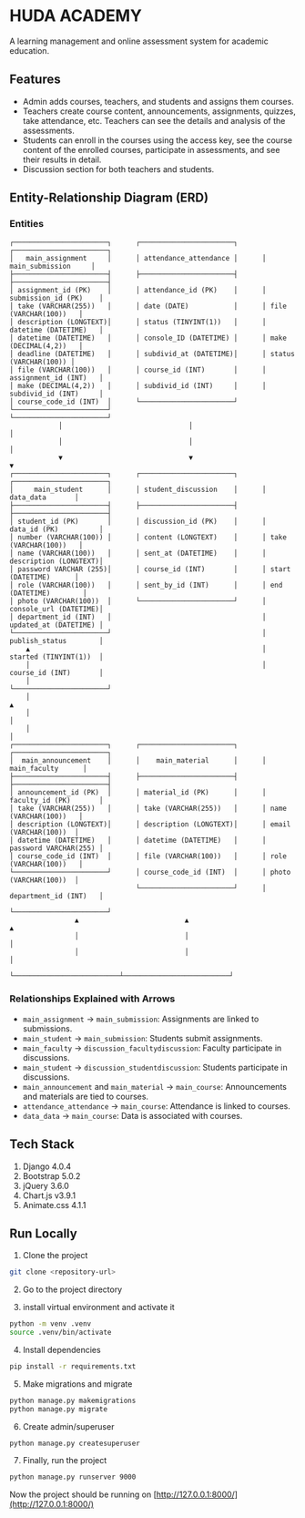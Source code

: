 # HUDA ACADEMY

A learning management and online assessment system for academic education.

## Features

- Admin adds courses, teachers, and students and assigns them courses.
- Teachers create course content, announcements, assignments, quizzes, take attendance, etc. Teachers can see the details and analysis of the assessments.
- Students can enroll in the courses using the access key, see the course content of the enrolled courses, participate in assessments, and see their results in detail.
- Discussion section for both teachers and students.

## Entity-Relationship Diagram (ERD)

### Entities

```
┌───────────────────────┐      ┌───────────────────────┐      ┌───────────────────────┐
│   main_assignment     │      │ attendance_attendance │      │   main_submission     │
├───────────────────────┤      ├───────────────────────┤      ├───────────────────────┤
│ assignment_id (PK)    │      │ attendance_id (PK)    │      │ submission_id (PK)    │
│ take (VARCHAR(255))   │      │ date (DATE)           │      │ file (VARCHAR(100))   │
│ description (LONGTEXT)│      │ status (TINYINT(1))   │      │ datetime (DATETIME)   │
│ datetime (DATETIME)   │      │ console_ID (DATETIME) │      │ make (DECIMAL(4,2))   │
│ deadline (DATETIME)   │      │ subdivid_at (DATETIME)│      │ status (VARCHAR(100)) │
│ file (VARCHAR(100))   │      │ course_id (INT)       │      │ assignment_id (INT)   │
│ make (DECIMAL(4,2))   │      │ subdivid_id (INT)     │      │ subdivid_id (INT)     │
│ course_code_id (INT)  │      └───────────────────────┘      └───────────────────────┘
└───────────────────────┘
            │                               │                              │
            │                               │                              │
            ▼                               ▼                              ▼
┌───────────────────────┐      ┌───────────────────────┐      ┌───────────────────────┐
│     main_student      │      │ student_discussion    │      │       data_data       │
├───────────────────────┤      ├───────────────────────┤      ├───────────────────────┤
│ student_id (PK)       │      │ discussion_id (PK)    │      │ data_id (PK)          │
│ number (VARCHAR(100)) │      │ content (LONGTEXT)    │      │ take (VARCHAR(100))   │
│ name (VARCHAR(100))   │      │ sent_at (DATETIME)    │      │ description (LONGTEXT)│
│ password VARCHAR (255)│      │ course_id (INT)       │      │ start (DATETIME)      │
│ role (VARCHAR(100))   │      │ sent_by_id (INT)      │      │ end (DATETIME)        │
│ photo (VARCHAR(100))  │      └───────────────────────┘      │ console_url (DATETIME)│
│ department_id (INT)   │                                     │ updated_at (DATETIME) │
└───────────────────────┘                                     │ publish_status        │
    ▲                                                         │ started (TINYINT(1))  │
    │                                                         │ course_id (INT)       │
    │                                                         └───────────────────────┘
    │                                                                   ▲
    │                                                                   │
    │                                                                   │
┌───────────────────────┐      ┌───────────────────────┐      ┌───────────────────────┐
│  main_announcement    │      │    main_material      │      │     main_faculty      │
├───────────────────────┤      ├───────────────────────┤      ├───────────────────────┤
│ announcement_id (PK)  │      │ material_id (PK)      │      │ faculty_id (PK)       │
│ take (VARCHAR(255))   │      │ take (VARCHAR(255))   │      │ name (VARCHAR(100))   │
│ description (LONGTEXT)│      │ description (LONGTEXT)│      │ email (VARCHAR(100))  │
│ datetime (DATETIME)   │      │ datetime (DATETIME)   │      │ password VARCHAR(255) │
│ course_code_id (INT)  │      │ file (VARCHAR(100))   │      │ role (VARCHAR(100))   │
└───────────────────────┘      │ course_code_id (INT)  │      │ photo (VARCHAR(100))  │
                               └───────────────────────┘      │ department_id (INT)   │
                                                              └───────────────────────┘
                ▲                          ▲                          ▲
                │                          │                          │
                │                          │                          │
                └──────────────────────────┴──────────────────────────┘
```

### Relationships Explained with Arrows

- `main_assignment` → `main_submission`: Assignments are linked to submissions.
- `main_student` → `main_submission`: Students submit assignments.
- `main_faculty` → `discussion_facultydiscussion`: Faculty participate in discussions.
- `main_student` → `discussion_studentdiscussion`: Students participate in discussions.
- `main_announcement` and `main_material` → `main_course`: Announcements and materials are tied to courses.
- `attendance_attendance` → `main_course`: Attendance is linked to courses.
- `data_data` → `main_course`: Data is associated with courses.

## Tech Stack

1. Django 4.0.4
2. Bootstrap 5.0.2
3. jQuery 3.6.0
4. Chart.js v3.9.1
5. Animate.css 4.1.1

## Run Locally

1. Clone the project

```bash
git clone <repository-url>
```

2. Go to the project directory

3. install virtual environment and activate it

```bash
python -m venv .venv
source .venv/bin/activate
```

4. Install dependencies

```bash
pip install -r requirements.txt
```

5. Make migrations and migrate

```bash
python manage.py makemigrations
python manage.py migrate
```

6. Create admin/superuser

```bash
python manage.py createsuperuser
```

7. Finally, run the project

```bash
python manage.py runserver 9000
```

Now the project should be running on [http://127.0.0.1:8000/](http://127.0.0.1:8000/)
